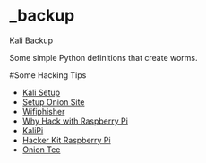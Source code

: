 # _backup
Kali Backup

Some simple Python definitions that create worms.

#Some Hacking Tips

<ul>
  <li><a href="https://null-byte.wonderhowto.com/how-to/top-10-things-do-after-installing-kali-linux-0186450/">Kali Setup</a></li>
  <li><a href="https://null-byte.wonderhowto.com/how-to/host-your-own-tor-hidden-service-with-custom-onion-address-0180159/">Setup Onion Site</a></li>
  <li><a href="https://null-byte.wonderhowto.com/how-to/hack-wi-fi-get-anyones-wi-fi-password-without-cracking-using-wifiphisher-0165154/">Wifiphisher</a></li>
  <li><a href="https://hackwarenews.com/why-aspiring-hackers-should-use-raspberry-pi/">Why Hack with Raspberry Pi</a></li>
  <li><a href="https://www.kali.org/news/raspberry-pi-4-and-kali/">KaliPi</a></li>
  <li><a href="https://null-byte.wonderhowto.com/how-to/build-beginner-hacking-kit-with-raspberry-pi-3-model-b-0184144/">Hacker Kit Raspberry Pi</a></li>
  <li><a href="https://www.onteeshop.com/index.php?route=product/product&product_id=66691&gclid=EAIaIQobChMI7dml-fqm5QIVFKSzCh2I2gAtEAkYDSABEgImB_D_BwE">Onion Tee</a></li>
</ul>

